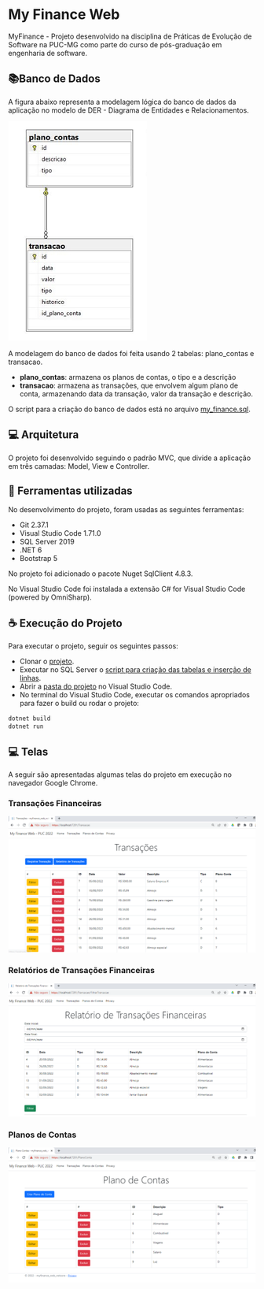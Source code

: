 ﻿# My Finance Web

MyFinance - Projeto desenvolvido na disciplina de Práticas de Evolução de Software na PUC-MG como parte do curso de pós-graduação em engenharia de software.

## 📚Banco de Dados

A figura abaixo representa a modelagem lógica do banco de dados da aplicação no modelo de DER - Diagrama de Entidades e Relacionamentos.

<img src="docs\DER.jpg" alt="diagram">

A modelagem do banco de dados foi feita usando 2 tabelas: plano_contas e transacao.
- **plano_contas**: armazena os planos de contas, o tipo e a descrição
- **transacao**: armazena as transações, que envolvem algum plano de conta, armazenando data da transação, valor da transação e descrição.

O script para a criação do banco de dados está no arquivo [my_finance.sql](docs/my_finance.sql).

## 💻 Arquitetura
O projeto foi desenvolvido seguindo o padrão MVC, que divide a aplicação em três camadas: Model, View e Controller.


## 💼 Ferramentas utilizadas
No desenvolvimento do projeto, foram usadas as seguintes ferramentas:

- Git 2.37.1
- Visual Studio Code 1.71.0
- SQL Server 2019
- .NET 6
- Bootstrap 5

No projeto foi adicionado o pacote Nuget SqlClient 4.8.3.

No Visual Studio Code foi instalada a extensão C# for Visual Studio Code (powered by OmniSharp).

## ☕ Execução do Projeto
Para executar o projeto, seguir os seguintes passos:

- Clonar o [projeto](https://github.com/elmoliborio/myfinance-web-netcore.git).
- Executar no SQL Server o [script para criação das tabelas e inserção de linhas](docs/database.sql).
- Abrir a [pasta do projeto](myfinance-web-netcore) no Visual Studio Code.
- No terminal do Visual Studio Code, executar os comandos apropriados para fazer o build ou rodar o projeto:

```
dotnet build
dotnet run
```

## 💻 Telas

A seguir são apresentadas algumas telas do projeto em execução no navegador Google Chrome.

### Transações Financeiras
<img src="docs/transacoes.PNG" alt="Tela de transacoes">

### Relatórios de Transações Financeiras
<img src="docs/relatorio_transacoes.PNG" alt="Tela de Relatório de transações financeiras">

### Planos de Contas
<img src="docs/plano_conta.PNG" alt="Tela de planos de conta">
<br>


